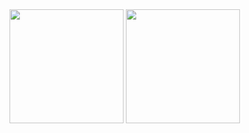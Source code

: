 
<img src="https://github.com/user-attachments/assets/fac2eec6-3518-4b0d-86c0-d730a7f4e82b" width="200">
<img src="https://github.com/user-attachments/assets/e1f849e4-bbbd-4589-befe-cdeadfb6ffe4" width="200">
